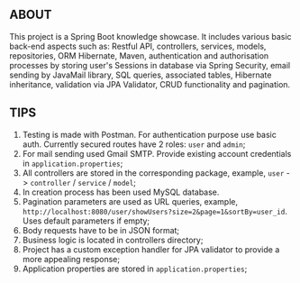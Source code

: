 ## ABOUT

This project is a Spring Boot knowledge showcase. It includes various basic back-end aspects such as: Restful API, controllers, services, models, repositories, ORM Hibernate, Maven, authentication and authorisation processes by storing user's Sessions in database via Spring Security, email sending by JavaMail library, SQL queries, associated tables, Hibernate inheritance, validation via JPA Validator, CRUD functionality and pagination.

## TIPS

1. Testing is made with Postman. For authentication purpose use basic auth. Currently secured routes have 2 roles: `user` and `admin`;
2. For mail sending used Gmail SMTP. Provide existing account credentials in `application.properties`;
3. All controllers are stored in the corresponding package, example, `user` -> `controller` / `service` / `model`;
4. In creation process has been used MySQL database.
5. Pagination parameters are used as URL queries, example, `http://localhost:8080/user/showUsers?size=2&page=1&sortBy=user_id`. Uses default parameters if empty;
6. Body requests have to be in JSON format;
7. Business logic is located in controllers directory;
8. Project has a custom exception handler for JPA validator to provide a more appealing response;
9. Application properties are stored in `application.properties`;
